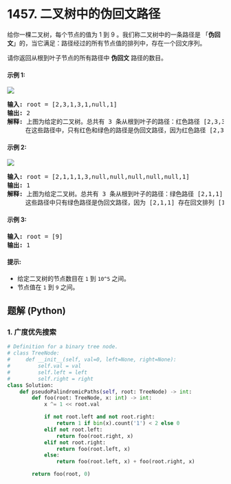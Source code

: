 # 1457. 二叉树中的伪回文路径
给你一棵二叉树，每个节点的值为 1 到 9 。我们称二叉树中的一条路径是 「**伪回文**」的，当它满足：路径经过的所有节点值的排列中，存在一个回文序列。

请你返回从根到叶子节点的所有路径中 **伪回文** 路径的数目。

#### 示例 1:
![](https://assets.leetcode-cn.com/aliyun-lc-upload/uploads/2020/05/23/palindromic_paths_1.png)
<pre>
<strong>输入:</strong> root = [2,3,1,3,1,null,1]
<strong>输出:</strong> 2
<strong>解释:</strong> 上图为给定的二叉树。总共有 3 条从根到叶子的路径：红色路径 [2,3,3] ，绿色路径 [2,1,1] 和路径 [2,3,1] 。
     在这些路径中，只有红色和绿色的路径是伪回文路径，因为红色路径 [2,3,3] 存在回文排列 [3,2,3] ，绿色路径 [2,1,1] 存在回文排列 [1,2,1] 。
</pre>

#### 示例 2:
![](https://assets.leetcode-cn.com/aliyun-lc-upload/uploads/2020/05/23/palindromic_paths_2.png)
<pre>
<strong>输入:</strong> root = [2,1,1,1,3,null,null,null,null,null,1]
<strong>输出:</strong> 1
<strong>解释:</strong> 上图为给定二叉树。总共有 3 条从根到叶子的路径：绿色路径 [2,1,1] ，路径 [2,1,3,1] 和路径 [2,1] 。
     这些路径中只有绿色路径是伪回文路径，因为 [2,1,1] 存在回文排列 [1,2,1] 。
</pre>

#### 示例 3:
<pre>
<strong>输入:</strong> root = [9]
<strong>输出:</strong> 1
</pre>

#### 提示:
* 给定二叉树的节点数目在 `1` 到 `10^5` 之间。
* 节点值在 `1` 到 `9` 之间。

## 题解 (Python)

### 1. 广度优先搜索
```Python
# Definition for a binary tree node.
# class TreeNode:
#     def __init__(self, val=0, left=None, right=None):
#         self.val = val
#         self.left = left
#         self.right = right
class Solution:
    def pseudoPalindromicPaths(self, root: TreeNode) -> int:
        def foo(root: TreeNode, x: int) -> int:
            x ^= 1 << root.val

            if not root.left and not root.right:
                return 1 if bin(x).count('1') < 2 else 0
            elif not root.left:
                return foo(root.right, x)
            elif not root.right:
                return foo(root.left, x)
            else:
                return foo(root.left, x) + foo(root.right, x)

        return foo(root, 0)
```

